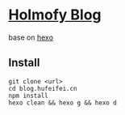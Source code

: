 # [Holmofy Blog](https://blog.hufeifei.cn)

base on [hexo](https://hexo.io/zh-cn/)

## Install

```
git clone <url>
cd blog.hufeifei.cn
npm install
hexo clean && hexo g && hexo d
```
